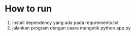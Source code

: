 # How to run
1. install dependency yang ada pada requrements.txt
2. jalankan program dengan caara mengetik python app.py
